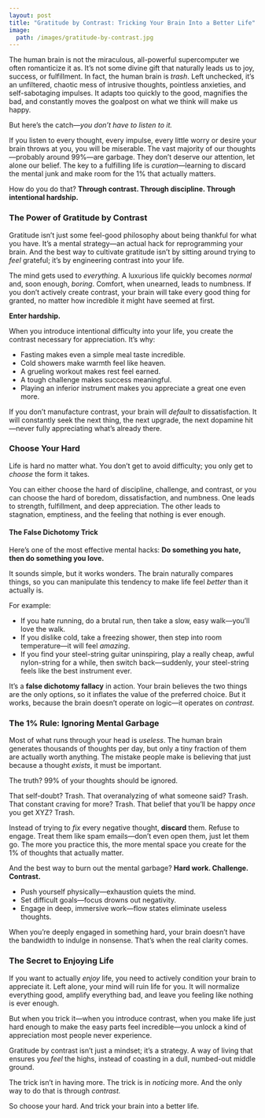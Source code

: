 ```yaml
---
layout: post
title: "Gratitude by Contrast: Tricking Your Brain Into a Better Life"
image:
  path: /images/gratitude-by-contrast.jpg
---
```


The human brain is not the miraculous, all-powerful supercomputer we often romanticize it as. It’s not some divine gift that naturally leads us to joy, success, or fulfillment. In fact, the human brain is *trash*. Left unchecked, it’s an unfiltered, chaotic mess of intrusive thoughts, pointless anxieties, and self-sabotaging impulses. It adapts too quickly to the good, magnifies the bad, and constantly moves the goalpost on what we think will make us happy.

But here’s the catch—*you don’t have to listen to it.*

If you listen to every thought, every impulse, every little worry or desire your brain throws at you, you will be miserable. The vast majority of our thoughts—probably around 99%—are garbage. They don’t deserve our attention, let alone our belief. The key to a fulfilling life is *curation*—learning to discard the mental junk and make room for the 1% that actually matters.

How do you do that? **Through contrast. Through discipline. Through intentional hardship.**

### The Power of Gratitude by Contrast

Gratitude isn’t just some feel-good philosophy about being thankful for what you have. It’s a mental strategy—an actual hack for reprogramming your brain. And the best way to cultivate gratitude isn’t by sitting around trying to *feel* grateful; it’s by engineering contrast into your life.

The mind gets used to *everything.* A luxurious life quickly becomes *normal* and, soon enough, *boring*. Comfort, when unearned, leads to numbness. If you don’t actively create contrast, your brain will take every good thing for granted, no matter how incredible it might have seemed at first.

**Enter hardship.**

When you introduce intentional difficulty into your life, you create the contrast necessary for appreciation. It’s why:

- Fasting makes even a simple meal taste incredible.
- Cold showers make warmth feel like heaven.
- A grueling workout makes rest feel earned.
- A tough challenge makes success meaningful.
- Playing an inferior instrument makes you appreciate a great one even more.

If you don’t manufacture contrast, your brain will *default* to dissatisfaction. It will constantly seek the next thing, the next upgrade, the next dopamine hit—never fully appreciating what’s already there.

### Choose Your Hard

Life is hard no matter what. You don’t get to avoid difficulty; you only get to *choose* the form it takes.

You can either choose the hard of discipline, challenge, and contrast, or you can choose the hard of boredom, dissatisfaction, and numbness. One leads to strength, fulfillment, and deep appreciation. The other leads to stagnation, emptiness, and the feeling that nothing is ever enough.

#### The False Dichotomy Trick

Here’s one of the most effective mental hacks: **Do something you hate, then do something you love.**

It sounds simple, but it works wonders. The brain naturally compares things, so you can manipulate this tendency to make life feel *better* than it actually is.

For example:

- If you hate running, do a brutal run, then take a slow, easy walk—you’ll love the walk.
- If you dislike cold, take a freezing shower, then step into room temperature—it will feel *amazing*.
- If you find your steel-string guitar uninspiring, play a really cheap, awful nylon-string for a while, then switch back—suddenly, your steel-string feels like the best instrument ever.

It’s a **false dichotomy fallacy** in action. Your brain believes the two things are the only options, so it inflates the value of the preferred choice. But it works, because the brain doesn’t operate on logic—it operates on *contrast*.

### The 1% Rule: Ignoring Mental Garbage

Most of what runs through your head is *useless*. The human brain generates thousands of thoughts per day, but only a tiny fraction of them are actually worth anything. The mistake people make is believing that just because a thought *exists*, it must be important.

The truth? 99% of your thoughts should be ignored.

That self-doubt? Trash.
That overanalyzing of what someone said? Trash.
That constant craving for more? Trash.
That belief that you’ll be happy *once* you get XYZ? Trash.

Instead of trying to *fix* every negative thought, **discard** them. Refuse to engage. Treat them like spam emails—don’t even open them, just let them go. The more you practice this, the more mental space you create for the 1% of thoughts that actually matter.

And the best way to burn out the mental garbage? **Hard work. Challenge. Contrast.**

- Push yourself physically—exhaustion quiets the mind.
- Set difficult goals—focus drowns out negativity.
- Engage in deep, immersive work—flow states eliminate useless thoughts.

When you’re deeply engaged in something hard, your brain doesn’t have the bandwidth to indulge in nonsense. That’s when the real clarity comes.

### The Secret to Enjoying Life

If you want to actually *enjoy* life, you need to actively condition your brain to appreciate it. Left alone, your mind will ruin life for you. It will normalize everything good, amplify everything bad, and leave you feeling like nothing is ever enough.

But when you trick it—when you introduce contrast, when you make life just hard enough to make the easy parts feel incredible—you unlock a kind of appreciation most people never experience.

Gratitude by contrast isn’t just a mindset; it’s a strategy. A way of living that ensures you *feel* the highs, instead of coasting in a dull, numbed-out middle ground.

The trick isn’t in having more.
The trick is in *noticing* more.
And the only way to do that is through *contrast.*

So choose your hard.
And trick your brain into a better life.

